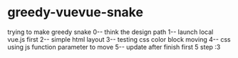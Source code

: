 # greedy-vuevue-snake

trying to make greedy snake
0-- think the design path
1-- launch local vue.js first
2-- simple html layout
3-- testing css color block moving
4-- css using js function parameter to move
5-- update after finish first 5 step :3

